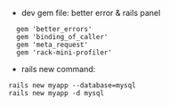 - dev gem file: better error & rails panel
```
  gem 'better_errors'
  gem 'binding_of_caller'
  gem 'meta_request'
  gem 'rack-mini-profiler'
```

- rails new command:
```
rails new myapp --database=mysql
rails new myapp -d mysql
```

